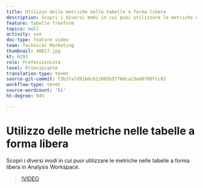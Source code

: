 ```yaml
---
title: Utilizzo delle metriche nelle tabelle a forma libera
description: Scopri i diversi modi in cui puoi utilizzare le metriche nelle tabelle a forma libera in Analysis Workspace.
feature: Tabelle freeform
topics: null
activity: use
doc-type: feature video
team: Technical Marketing
thumbnail: 40817.jpg
kt: 6291
role: Professionista
level: Principiante
translation-type: tm+mt
source-git-commit: f3b3fa7d91b0cb21005b57768ca23ed6700fcc03
workflow-type: tm+mt
source-wordcount: '51'
ht-degree: 94%

---
```



# Utilizzo delle metriche nelle tabelle a forma libera

Scopri i diversi modi in cui puoi utilizzare le metriche nelle tabelle a forma libera in Analysis Workspace.

>[!VIDEO](https://video.tv.adobe.com/v/40817/?quality=12&learn=on)
